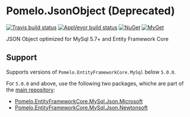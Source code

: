 # Pomelo.JsonObject (Deprecated)

[![Travis build status](https://img.shields.io/travis/PomeloFoundation/Pomelo.JsonObject.svg?label=travis-ci&branch=master&style=flat-square)](https://travis-ci.org/PomeloFoundation/Pomelo.JsonObject)
[![AppVeyor build status](https://img.shields.io/appveyor/ci/Kagamine/Pomelo-JsonObject/master.svg?label=appveyor&style=flat-square)](https://ci.appveyor.com/project/Kagamine/pomelo-jsonobject/branch/master)
[![NuGet](https://img.shields.io/nuget/v/Pomelo.JsonObject.svg?style=flat-square&label=nuget)](https://www.nuget.org/packages/Pomelo.JsonObject/)
[![MyGet](https://img.shields.io/myget/pomelo/vpre/Pomelo.JsonObject.svg?style=flat-square&label=myget)](https://www.myget.org/Package/Details/pomelo?packageType=nuget&packageId=Pomelo.JsonObject)

JSON Object optimized for MySql 5.7+ and Entity Framework Core

## Support

Supports versions of `Pomelo.EntityFrameworkCore.MySql` below `5.0.0`.

For `5.0.0` and above, use the following two packages, whiche are part of the [main repository](https://github.com/PomeloFoundation/Pomelo.EntityFrameworkCore.MySql):
* [Pomelo.EntityFrameworkCore.MySql.Json.Microsoft](https://www.nuget.org/packages/Pomelo.EntityFrameworkCore.MySql.Json.Microsoft/)
* [Pomelo.EntityFrameworkCore.MySql.Json.Newtonsoft](https://www.nuget.org/packages/Pomelo.EntityFrameworkCore.MySql.Json.Newtonsoft/)
